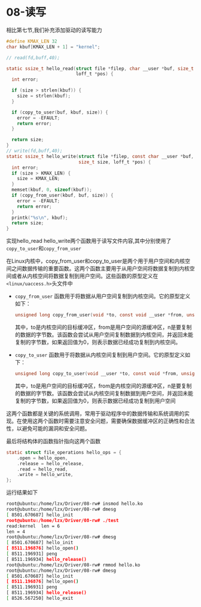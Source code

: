 
# 08-读写

相比第七节,我们补充添加驱动的读写能力

```c
#define KMAX_LEN 32
char kbuf[KMAX_LEN + 1] = "kernel";

// read(fd,buff,40);

static ssize_t hello_read(struct file *filep, char __user *buf, size_t size,
                          loff_t *pos) {
  int error;

  if (size > strlen(kbuf)) {
    size = strlen(kbuf);
  }

  if (copy_to_user(buf, kbuf, size)) {
    error = -EFAULT;
    return error;
  }

  return size;
}
// write(fd,buff,40);
static ssize_t hello_write(struct file *filep, const char __user *buf,
                           size_t size, loff_t *pos) {
  int error;
  if (size > KMAX_LEN) {
    size = KMAX_LEN;
  }
  memset(kbuf, 0, sizeof(kbuf));
  if (copy_from_user(kbuf, buf, size)) {
    error = -EFAULT;
    return error;
  }
  printk("%s\n", kbuf);
  return size;
}
```

实现hello_read hello_write两个函数用于读写文件内容,其中分别使用了`copy_to_user`和`copy_from_user`

在Linux内核中，copy_from_user和copy_to_user是两个用于用户空间和内核空间之间数据传输的重要函数。这两个函数主要用于从用户空间将数据复制到内核空间或者从内核空间将数据复制到用户空间。这些函数的原型定义在`<linux/uaccess.h>`头文件中

- `copy_from_user` 函数用于将数据从用户空间复制到内核空间。它的原型定义如下：

  ```c
  unsigned long copy_from_user(void *to, const void __user *from, unsigned long n);
  ```

  其中，to是内核空间的目标缓冲区，from是用户空间的源缓冲区，n是要复制的数据的字节数。该函数会尝试从用户空间复制数据到内核空间，并返回未能复制的字节数，如果返回值为0，则表示数据已经成功复制到内核空间。

- `copy_to_user` 函数用于将数据从内核空间复制到用户空间。它的原型定义如下：

  ```c
  unsigned long copy_to_user(void __user *to, const void *from, unsigned long n);
  ```

  其中，to是用户空间的目标缓冲区，from是内核空间的源缓冲区，n是要复制的数据的字节数。该函数会尝试从内核空间复制数据到用户空间，并返回未能复制的字节数，如果返回值为0，则表示数据已经成功复制到用户空间

这两个函数都是关键的系统调用，常用于驱动程序中的数据传输和系统调用的实现。在使用这两个函数时需要注意安全问题，需要确保数据缓冲区的正确性和合法性，以避免可能的漏洞和安全问题。

最后将结构体的函数指针指向这两个函数

```c
static struct file_operations hello_ops = {
    .open = hello_open,
    .release = hello_release,
    .read = hello_read,
    .write = hello_write,
};
```

运行结果如下

```bash
root@ubuntu:/home/lzx/Driver/08-rw# insmod hello.ko
root@ubuntu:/home/lzx/Driver/08-rw# dmesg
[ 8501.670687] hello_init 
root@ubuntu:/home/lzx/Driver/08-rw# ./test
read:kernel  len = 6
len = 4
root@ubuntu:/home/lzx/Driver/08-rw# dmesg
[ 8501.670687] hello_init 
[ 8511.196876] hello_open()
[ 8511.196931] peng
[ 8511.196934] hello_release()
root@ubuntu:/home/lzx/Driver/08-rw# rmmod hello.ko
root@ubuntu:/home/lzx/Driver/08-rw# dmesg
[ 8501.670687] hello_init 
[ 8511.196876] hello_open()
[ 8511.196931] peng
[ 8511.196934] hello_release()
[ 8526.567250] hello_exit
```